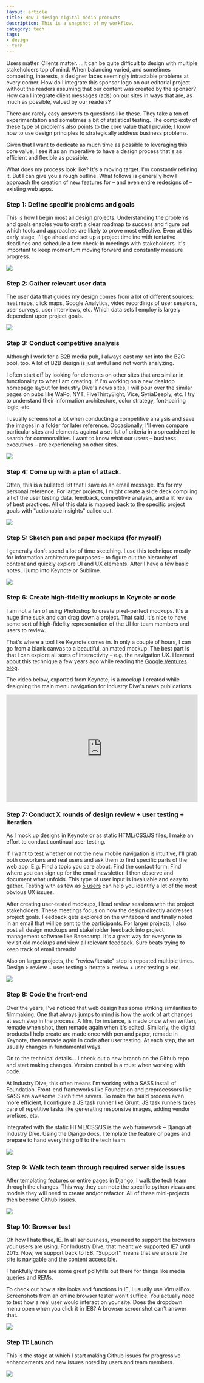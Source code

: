 ```yaml
---
layout: article
title: How I design digital media products
description: This is a snapshot of my workflow.
category: tech
tags: 
- design
- tech
---
```


<p>Users matter. Clients matter. ...It can be quite difficult to design with multiple stakeholders top of mind. When balancing varied, and sometimes competing, interests, a designer faces seemingly intractable problems at every corner. How do I integrate this sponsor logo on our editorial project without the readers assuming that our content was created by the sponsor? How can I integrate client messages (ads) on our sites in ways that are, as much as possible, valued by our readers?</p>

<p>There are rarely easy answers to questions like these. They take a ton of experimentation and sometimes a bit of statistical testing. The complexity of these type of problems also points to the core value that I provide; I know how to use design principles to strategically address business problems.</p>

<p>Given that I want to dedicate as much time as possible to leveraging this core value, I see it as an imperative to have a design process that's as efficient and flexible as possible.</p>

<p>What does my process look like? It's a moving target. I'm constantly refining it. But I can give you a rough outline. What follows is generally how I approach the creation of new features for – and even entire redesigns of – existing web apps.</p>

<h3>Step 1: Define specific problems and goals</h3>
<p>This is how I begin most all design projects. Understanding the problems and goals enables you to craft a clear roadmap to success and figure out which tools and approaches are likely to prove most effective. Even at this early stage, I'll go ahead and set up a project timeline with tentative deadlines and schedule a few check-in meetings with stakeholders. It's important to keep momentum moving forward and constantly measure progress.</p>

<img src="{{ site.github.url }}media/img/design_process/goals.jpg" class="img-border">

<h3>Step 2: Gather relevant user data</h3>
<p>The user data that guides my design comes from a lot of different sources: heat maps, click maps, Google Analytics, video recordings of user sessions, user surveys, user interviews, etc. Which data sets I employ is largely dependent upon project goals.</p>

<img src="{{ site.github.url }}media/img/design_process/survey.jpg" class="img-border">

<h3>Step 3: Conduct competitive analysis</h3>
<p>Although I work for a B2B media pub, I always cast my net into the B2C pool, too. A lot of B2B design is just awful and not worth analyzing.</p>
<p>I often start off by looking for elements on other sites that are similar in functionality to what I am creating. If I'm working on a new desktop homepage layout for Industry Dive's news sites, I will pour over the similar pages on pubs like WaPo, NYT, FiveThirtyEight, Vice, SyriaDeeply, etc. I try to understand their information architecture, color strategy, font-pairing logic, etc.</p>

<p>I usually screenshot a lot when conducting a competitive analysis and save the images in a folder for later reference. Occasionally, I'll even compare particular sites and elements against a set list of criteria in a spreadsheet to search for commonalities. I want to know what our users – business executives – are experiencing on other sites.</p>

<img src="{{ site.github.url }}media/img/design_process/comp_analysis.jpg" class="img-border">

<h3>Step 4: Come up with a plan of attack.</h3>

<p>Often, this is a bulleted list that I save as an email message. It's for my personal reference. For larger projects, I might create a slide deck compiling all of the user testing data, feedback, competitive analysis, and a lit review of best practices. All of this data is mapped back to the specific project goals with "actionable insights" called out.</p>

<img src="{{ site.github.url }}media/img/design_process/slide_deck.jpg" class="img-border">

<h3>Step 5: Sketch pen and paper mockups (for myself)</h3>
<p>I generally don't spend a lot of time sketching. I use this technique mostly for information architecture purposes – to figure out the hierarchy of content and quickly explore UI and UX elements. After I have a few basic notes, I jump into Keynote or Sublime.</p>

<img src="{{ site.github.url }}media/img/design_process/sketch-demographics.jpg">

<h3>Step 6: Create high-fidelity mockups in Keynote or code</h3>
<p>I am not a fan of using Photoshop to create pixel-perfect mockups. It's a huge time suck and can drag down a project. That said, it's nice to have some sort of high-fidelity representation of the UI for team members and users to review.</p>
<p>That's where a tool like Keynote comes in. In only a couple of hours, I can go from a blank canvas to a beautiful, animated mockup. The best part is that I can explore all sorts of interactivity – e.g. the navigation UX. I learned about this technique a few years ago while reading the <a href="https://library.gv.com/the-product-design-sprint-prototype-day-4-ebab764ac69f#.vo8zzk25d">Google Ventures blog</a>.</p>

<p>The video below, exported from Keynote, is a mockup I created while designing the main menu navigation for Industry Dive's news publications.</p>

<style>.embed-container { position: relative; padding-bottom: 56.25%; height: 0; overflow: hidden; max-width: 100%; } .embed-container iframe, .embed-container object, .embed-container embed { position: absolute; top: 0; left: 0; width: 100%; height: 100%; }</style><div class='embed-container'><iframe src='https://player.vimeo.com/video/155146496' frameborder='0' webkitAllowFullScreen mozallowfullscreen allowFullScreen></iframe></div>

<h3>Step 7: Conduct X rounds of design review + user testing + iteration</h3>
<p>As I mock up designs in Keynote or as static HTML/CSS/JS files, I make an effort to conduct continual user testing.</p>

<p>If I want to test whether or not the new mobile navigation is intuitive, I'll grab both coworkers and real users and ask them to find specific parts of the web app. E.g. Find a topic you care about. Find the contact form. Find where you can sign up for the email newsletter. I then observe and document what unfolds. This type of user input is invaluable and easy to gather. Testing with as few as <a href="https://www.nngroup.com/articles/why-you-only-need-to-test-with-5-users/">5 users</a> can help you identify a lot of the most obvious UX issues.</p>

<p>After creating user-tested mockups, I lead review sessions with the project stakeholders. These meetings focus on how the design directly addresses project goals. Feedback gets explored on the whiteboard and finally noted in an email that will be sent to the participants. For larger projects, I also post all design mockups and stakeholder feedback into project management software like Basecamp. It's a great way for everyone to revisit old mockups and view all relevant feedback. Sure beats trying to keep track of email threads!</p>

<p>Also on larger projects, the "review/iterate" step is repeated multiple times. Design > review + user testing > iterate > review + user testing > etc.</p>

<img src="{{ site.github.url }}media/img/design_process/review.jpg" class="img-border">

<h3>Step 8: Code the front-end</h3>
<p>Over the years, I've noticed that web design has some striking similarities to filmmaking. One that always jumps to mind is how the work of art changes at each step in the process. A film, for instance, is made once when written, remade when shot, then remade again when it's edited. Similarly, the digital products I help create are made once with pen and paper, remade in Keynote, then remade again in code after user testing. At each step, the art usually changes in fundamental ways.</p>
<p>On to the technical details... I check out a new branch on the Github repo and start making changes. Version control is a must when working with code.</p>
<p>At Industry Dive, this often means I'm working with a SASS install of Foundation. Front-end frameworks like Foundation and preprocessors like SASS are awesome. Such time savers. To make the build process even more efficient, I configure a JS task runner like Grunt. JS task runners takes care of repetitive tasks like generating responsive images, adding vendor prefixes, etc.</p>
<p>Integrated with the static HTML/CSS/JS is the web framework – Django at Industry Dive. Using the Django docs, I template the feature or pages and prepare to hand everything off to the tech team.</p>

<img src="{{ site.github.url }}media/img/design_process/sublime.jpg">

<h3>Step 9: Walk tech team through required server side issues</h3>
<p>After templating features or entire pages in Django, I walk the tech team through the changes. This way they can note the specific python views and models they will need to create and/or refactor. All of these mini-projects then become Github issues.</p>

<img src="{{ site.github.url }}media/img/design_process/django.jpg" class="img-border">

<h3>Step 10: Browser test</h3>
<p>Oh how I hate thee, IE. In all seriousness, you need to support the browsers your users are using. For Industry Dive, that meant we supported IE7 until 2015. Now, we support back to IE8. "Support" means that we ensure the site is navigable and the content accessible.</p>
<p>Thankfully there are some great pollyfills out there for things like media queries and REMs.</p>
<p>To check out how a site looks and functions in IE, I usually use VirtualBox. Screenshots from an online browser tester won't suffice. You actually need to test how a real user would interact on your site. Does the dropdown menu open when you click it in IE8? A browser screenshot can't answer that.</p>

<img src="{{ site.github.url }}media/img/design_process/ie8_topic_page.jpg">

<h3>Step 11: Launch</h3>
<p>This is the stage at which I start making Github issues for progressive enhancements and new issues noted by users and team members.</p>

<img src="{{ site.github.url }}media/img/design_process/corp_site.jpg" class="img-border">
